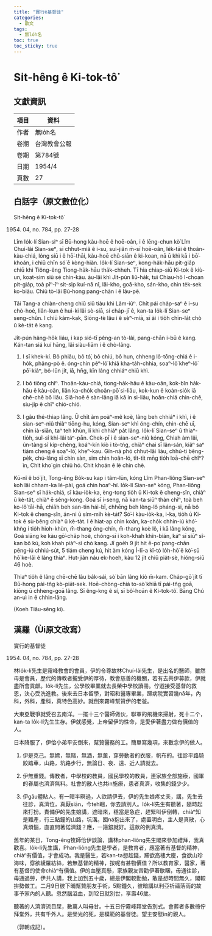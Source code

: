 ```yaml
---
title: "實行ê基督徒"
categories:
  - 散文
tags:
  - 無lo̍h名
toc: true
toc_sticky: true
---
```


# Si̍t-hêng ê Ki-tok-tô͘

## 文獻資訊

| 項目 | 資料 |
|---|---|
| 作者 | 無lo̍h名 |
| 卷期 | 台灣教會公報 |
| 卷期 | 第784號 |
| 日期 | 1954/4 |
| 頁數 | 27 |

## 白話字（原文數位化）

Si̍t-hêng ê Ki-tok-tô͘

1954. 04, no. 784, pp. 27-28

Lîm Io̍k-lí Sian-siⁿ sī Bū-hong kàu-hoē ê hoē-oân, i ê lēng-chun kò͘ Lîm Chuí-lâi Sian-seⁿ, sī chhut-miâ ê i-su, sui-jiân m̄-sī hoē-oân, le̍k-tāi ê thoân-kàu-chiá, lóng siū i ê hō͘-thāi, kàu-hoē chû-siān ê ki-koan, nā ū khì kā i bō͘-khoán, i chiū chīn só͘ ē kòng-hiàn. Io̍k-lí Sian-seⁿ, kong-ha̍k-hāu pit-gia̍p chiū khì Tiông-êng Tiong-ha̍k-hāu tha̍k-chheh. Tī hia chiap-siū Ki-tok ê kiù-un, koat-sim siū sé chìn-kàu. āu-lâi khì Ji̍t-pún liû-ha̍k, tuì Chiau-hô I-choan pit-gia̍p, toà pīⁿ-īⁿ si̍t-si̍p kuí-nā nî, lāi-kho, goā-kho, sán-kho, chin te̍k-sek ko-biāu. Chiū tò-lâi Bū-hong pang-chān i ê lāu-pē.

Tāi Tang-a chiàn-cheng chiū siū tiàu khì Lâm-iûⁿ. Chi̍t pái cha̍p-saⁿ ê i-su chò-hoé, liân-kun ê hui-ki lâi sò-siā, sí cha̍p-jī ê, kan-ta Io̍k-lí Sian-seⁿ seng-chûn. I chiū kám-kak, Siōng-tè lâu i ê sèⁿ-miā, sī ài i tio̍h chīn-la̍t chò ū kè-ta̍t ê kang.

Ji̍t-pún hâng-ho̍k liáu, i kap sió-tī pêng-an tò-lâi, pang-chān i-bū ê kang. Kán-tan siá kuí hāng, lâi siàu-liām i ê chò-lâng.

1. I sī khek-kí. Bô phiâu, bô tó͘, bô chiú, bô hun, chheng lô-tōng-chiá ê i-ho̍k, phâng-pò ê. óng-chín pêⁿ-lō͘ khiâ kha-ta̍h-chhia, soaⁿ-lō͘ kheⁿ-lō͘ pō͘-kiâⁿ, bô-lūn ji̍t, iā, hn̄g, kīn lâng chhiáⁿ chiū khì.

2. I bô tiōng chîⁿ. Thoân-kàu-chiá, tiong-ha̍k-hāu ê kàu-oân, kok-bîn ha̍k-hāu ê kàu-oân, liân ka-cho̍k choân-pō͘ si-liâu, kok-kun ê koàn-sio̍k iā chē-chē bō liāu. Siā-hoē ê sàn-lâng iā kā in si-liâu, hoān-chiá chin-chē, siu-ji̍p ê chîⁿ chió-chió.

3. I gâu thé-thiap lâng. Ū chi̍t àm poàⁿ-mê koè, lâng beh chhiáⁿ i khì, i ê sian-seⁿ-niû thiàⁿ tiōng-hu, kóng, Sian-seⁿ khì óng-chín, chin-chē uī, chin ià-siān, taⁿ teh khùn, lí khì chhiáⁿ pa̍t lâng. Io̍k-lí Sian-seⁿ ū thiaⁿ-tio̍h, suî-sî khí-lâi táⁿ-pān. Chek-pī i ê sian-seⁿ-niû kóng, Chiah àm lâi, ún-tàng sî kip-chèng, koáⁿ-kín kiò i tò-tńg, chiàⁿ chai sī lân-sán, kiâⁿ saⁿ tiám cheng ê soaⁿ-lō͘, kheⁿ-kau. Gín-ná phō chhut-lâi liáu, chhú-tì bêng-pe̍k, chú-lâng sī chin sàn, sim chin hoân-ló, ti̍t-ti̍t mn̄g tio̍h loā-chē chîⁿ? ìn, Chi̍t kho͘ gín chiū hó. Chit khoán ê lē chin chē.

Kū-nî ê bó͘ ji̍t, Tong-êng Bo̍k-su kap i tâm-lūn, kóng Lîm Phan-liông Sian-seⁿ koh lâi chham-ka lé-pài, goá chin hoaⁿ-hí. Io̍k-lí Sian-seⁿ kóng, Phan-liông Sian-seⁿ sī ha̍k-chiá, sī kàu-io̍k-ka, èng-tong tio̍h ū Ki-tok ê cheng-sîn, chiàⁿ ū kè-ta̍t, chiàⁿ ē sêng-kong. Goá sī i-seng, nā kan-ta siūⁿ thàn chîⁿ, toà beh ko-lô͘ tāi-hā, chia̍h beh san-tin hái-bī, chhēng beh lêng-lô pháng-si, nā bô Ki-tok ê cheng-sîn, án-ni ū sím-mi̍h kè-ta̍t? Só͘-í kàu-io̍k-ka, i-ka, tio̍h ū Ki-tok ê sù-bēng chiàⁿ ū kè-ta̍t. I ê hiat-ap chin koân, ka-cho̍k chhin-iú khó͘-khǹg i tio̍h hioh-khùn, m̄-thang óng-chín, m̄-thang koè lô, i kā lâng kóng, Goá siāng ke kàu gō͘-cha̍p hoè, chóng-sī i koh-khah khîn-bián, káⁿ sī siūⁿ sî-kan bô kú, koh khah piàⁿ-sì chò kang. Jī goe̍h 9 ji̍t hit ē-po͘ pang-chān pêng-iú chhiú-su̍t, 5 tiám cheng kú, hit àm kóng Í-lī-a kî-tó lo̍h-hō͘ ê kò͘-sū hō͘ ke-lāi ê lâng thiaⁿ. Hut-jiân náu ek-hoeh, kàu 12 ji̍t chiū pia̍t-sè, hióng-siū 46 hoè.

Thiaⁿ tio̍h ê lâng chē-chē lâu ba̍k-sái, sò͘ bān lâng kiò m̄-kam. Cha̍p-gō͘ ji̍t tī Bū-hong pài-tn̂g kò-pia̍t-sek. Hoē-chòng-chiá to-sò͘ khiā tī pài-tn̂g goā, kiōng ū chheng-goā lâng. Sī êng-kng ê sí, sī bô͘-hoān ê Ki-tok-tô͘. Bāng Chú an-uì in ê chhin-lâng.

(Koeh Tiâu-sêng kì).

## 漢羅（Ùi原文改寫）

實行的基督徒

1954. 04, no. 784, pp. 27-28

林Io̍k-lí先生是霧峰教會的會員，伊的令尊故林Chuí-lâi先生，是出名的醫師，雖然毋是會員，歷代的傳教者攏受伊的厚待，教會慈善的機關，若有去共伊募款，伊就盡所會貢獻。Io̍k-lí先生，公學校畢業就去長榮中學校讀冊。佇遐接受基督的救恩，決心受洗進教。後來去日本留學，對昭和醫專畢業，蹛病院實習幾nā年，內科，外科，產科，真特色高妙。就倒來霧峰幫贊伊的老爸。

大東亞戰爭就受召去南洋。一擺十三个醫師做伙，聯軍的飛機來掃射，死十二个，kan-ta Io̍k-lí先生生存。伊就感覺，上帝留伊的性命，是愛伊著盡力做有價值的人。

日本降服了，伊佮小弟平安倒來，幫贊醫務的工。簡單寫幾項，來數念伊的做人。

1. 伊是克己。無嫖，無賭，無酒，無薰，穿勞動者的衣服，帆布的。往診平路騎跤踏車，山路，坑路步行，無論日、夜、遠、近人請就去。

2. 伊無重錢。傳教者，中學校的教員，國民學校的教員，連家族全部施療，國軍的眷屬也濟濟無料。社會的散人也共in施療，患者真濟，收集的錢少少。

3. 伊gâu體貼人。有一暗半暝過，人欲請伊去，伊的先生娘疼丈夫，講，先生去往診，真濟位，真厭siān，今teh睏，你去請別人。Io̍k-lí先生有聽著，隨時起來打扮。責備伊的先生娘講，遮暗來，穩當是急症，趕緊叫伊倒轉，chiàⁿ知是難產，行三點鐘的山路，坑溝。囡ná抱出來了，處置明白，主人是真散，心真煩惱，直直問著偌濟錢？應，一箍銀就好。這款的例真濟。

舊年的某日，Tong-êng牧師佮伊談論，講林phan-liông先生閣來參加禮拜，我真歡喜。Io̍k-lí先生講，Phan-liông先生是學者，是教育者，應當著有基督的精神，chiàⁿ有價值，才會成功。我是醫生，若kan-ta想趁錢，蹛欲高樓大廈，食欲山珍海味，穿欲綾羅紡絲，若無基督的精神，按呢有甚物價值？所以教育家，醫家，著有基督的使命chiàⁿ有價值。伊的血壓真懸，家族親友苦勸伊著歇睏，毋通往診，毋通過勞，伊共人講，我上加到五十歲，總是伊閣較勤勉，敢是想時間無久，閣較拚勢做工。二月9日彼下晡幫贊朋友手術，5點鐘久，彼暗講以利亞祈禱落雨的故事予家內的人聽。忽然腦溢血，到12日就別世，享壽46歲。

聽著的人濟濟流目屎，數萬人叫毋甘。十五日佇霧峰拜堂告別式。會葬者多數徛佇拜堂外，共有千外人。是榮光的死，是模範的基督徒。望主安慰in的親人。

（郭朝成記）。
